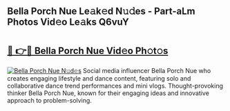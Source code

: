 ## Bella Porch Nue Le𝚊k𝚎d N𝚞𝚍es - Part-aLm Photos Vid𝚎o Le𝚊ks Q6vuY

# <h2><a href="http://fb25v8.evod.top/?m=Bella+Porch+Nue">🔗 👉🔴 Bella Porch Nue Vid𝚎o Ph𝚘t𝚘s</a></h2>

[![Bella Porch Nue N𝚞d𝚎s](https://i.imgur.com/8V9OHl7.gif)](http://fb25v8.evod.top/?m=Bella+Porch+Nue)
Social media influencer Bella Porch Nue who creates engaging lifestyle and dance content, featuring solo and collaborative dance trend performances and mini vlogs. Thought-provoking thinker Bella Porch Nue, known for their engaging ideas and innovative approach to problem-solving. 
